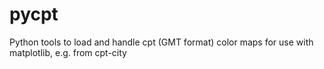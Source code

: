 pycpt
=====

Python tools to load and handle cpt (GMT format) color maps for use with matplotlib, e.g. from cpt-city
